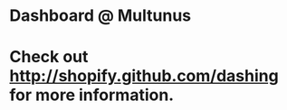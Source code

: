 Dashboard @ Multunus
=========

Check out http://shopify.github.com/dashing for more information.
=======
